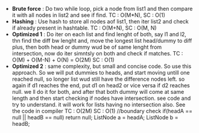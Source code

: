 * **Brute force** : Do two while loop, pick a node from list1 and then compare it with all nodes in list2 and see if find.
TC : O(M*N), SC : O(1)
* **Hashing** : Use hash to store all nodes aof list1, then iter list2 and check if already present in hashtable.
TC : O(M+N), SC : O(M, N)
* **Optimized 1** : Do iter on each list and find lenght of both, say l1 and l2, thn find the diff bw lenght and, move the longest list head/dummy to diff plus, then both head or dummy wud be of same lenght from intersection, now do iter simntsly on both and check if matches.
TC : O(M) + O(M-N) + O(N) = O(2M)
SC : O(1)
* **Optimized 2** :  same complexity, but small and concise code. So use this approach.
So we will put dummies to heads, and start moving untill one reached null, so longer list wud still have the difference nodes left. so again if d1 reaches the end, put d1 on head2 or vice versa if d2 reaches null. we ll do it for both, and after that both dummy will come at same length and then start checking if nodes have intersection. see code and try to understand. it will work for lists having no intersection also.
See the code in compiler
TC :  O(2M)
SC : O(1)
//boundary check
if(headA == null || headB == null) return null;
ListNode a = headA;
ListNode b = headB;